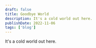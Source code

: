 ```yaml
---
draft: false
title: Goodbye World
description: It's a cold world out here.
publishDate: 2022-11-06
tags: ['blog']
---
```


It's a cold world out here.
